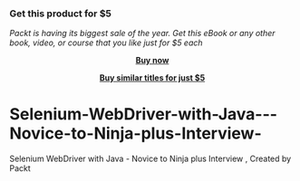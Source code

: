 
### Get this product for $5

<i>Packt is having its biggest sale of the year. Get this eBook or any other book, video, or course that you like just for $5 each</i>


<b><p align='center'>[Buy now](https://packt.link/9781789137194)</p></b>


<b><p align='center'>[Buy similar titles for just $5](https://subscription.packtpub.com/search)</p></b>


# Selenium-WebDriver-with-Java---Novice-to-Ninja-plus-Interview-
Selenium WebDriver with Java - Novice to Ninja plus Interview , Created by Packt
